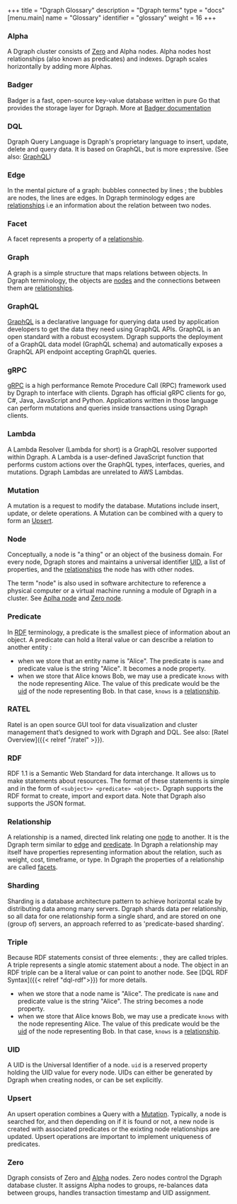 +++
title = "Dgraph Glossary"
description = "Dgraph terms"
type = "docs"
[menu.main]
    name = "Glossary"
    identifier = "glossary"
    weight = 16
+++

<div class="glossary">

### Alpha ###
A Dgraph cluster consists of [Zero](#zero) and Alpha nodes. Alpha nodes host relationships (also known as predicates) and indexes. Dgraph scales horizontally by adding more Alphas.

### Badger ###
Badger is a fast, open-source key-value database written in pure Go that provides the storage layer for Dgraph.
More at [Badger documentation](https://dgraph.io/docs/badger)

### DQL ###
Dgraph Query Language is Dgraph's proprietary language to insert, update, delete and query data. It is based on GraphQL, but is more expressive. (See also: [GraphQL](#graphql))

### Edge ###
In the mental picture of a graph: bubbles connected by lines ; the bubbles are nodes, the lines are edges.
In Dgraph terminology edges are [relationships](#relationship) i.e an information about the relation between two nodes.

### Facet ###
A facet represents a property of a [relationship](#relationship).

### Graph ###
A graph is a simple structure that maps relations between objects. In Dgraph terminology, the objects are [nodes](#node) and the connections between them are [relationships](#relationship).

### GraphQL ###
[GraphQL](https://graphql.org/) is a declarative language for querying data used by application developers to get the data they need using GraphQL APIs. GraphQL is an open standard with a robust ecosystem.  Dgraph supports the deployment of a GraphQL data model (GraphQL schema) and automatically exposes a GraphQL API endpoint accepting GraphQL queries.

### gRPC ###
[gRPC](https://grpc.io/) is a high performance Remote Procedure Call (RPC) framework used by Dgraph to interface with clients. Dgraph has official gRPC clients for go, C#, Java, JavaScript and Python. Applications written in those language can perform mutations and queries inside transactions using Dgraph clients.

### Lambda ###
A Lambda Resolver (Lambda for short) is a GraphQL resolver supported within Dgraph. A Lambda is a user-defined JavaScript function that performs custom actions over the GraphQL types, interfaces, queries, and mutations. Dgraph Lambdas are unrelated to AWS Lambdas.

### Mutation ###
A mutation is a request to modify the database. Mutations include insert, update, or delete operations. A Mutation can be combined with a query to form an [Upsert](#upsert).

### Node ###
Conceptually, a node is "a thing" or an object of the business domain. For every node, Dgraph stores and maintains a universal identifier [UID](#uid), a list of properties, and the [relationships](#relationship) the node has with other nodes.

The term "node" is also used in software architecture to reference a physical computer or a virtual machine running a module of Dgraph in a cluster. See [Aplha node](#alpha) and [Zero node](#zero).

### Predicate ###
In [RDF](#rdf) terminology, a predicate is the smallest piece of information about an object. A predicate can hold a literal value or can describe a relation to another entity :
- when we store that an entity name is "Alice". The predicate is ``name`` and predicate value is the string "Alice". It becomes a node property.
- when we store that Alice knows Bob, we may use a predicate ``knows`` with the node representing Alice. The value of this predicate would be the [uid](#uid) of the node representing Bob. In that case, ``knows`` is a [relationship](#relationship).

### RATEL ###
Ratel is an open source GUI tool for data visualization and cluster management that’s designed to work with Dgraph and DQL. See also: [Ratel Overview]({{< relref "/ratel" >}}).

### RDF ###
RDF 1.1 is a Semantic Web Standard for data interchange. It allows us to make statements about resources. The format of these statements is simple and in the form of `<subject>> <predicate> <object>`.
Dgraph supports the RDF format to create, import and export data. Note that Dgraph also supports the JSON format.


### Relationship ###
A relationship is  a named, directed link relating one [node](#node) to another. It is the Dgraph term similar to [edge](#edge) and [predicate](#predicate). In Dgraph a relationship may itself have properties representing information about the relation, such as weight, cost, timeframe, or type. In Dgraph the properties of a relationship are called [facets](#facet).

### Sharding ###
Sharding is a database architecture pattern to achieve horizontal scale by distributing data among many servers. Dgraph shards data per relationship, so all data for one relationship form a single shard, and are stored on one (group of) servers, an approach referred to as 'predicate-based sharding'.

### Triple ###
Because RDF statements consist of three elements: <subject> <predicate> <object>, they are called triples. A triple represents a single atomic statement about a node. The object in an RDF triple can be a literal value or can point to another node. See [DQL RDF Syntax]({{< relref "dql-rdf">}}) for more details.
- when we store that a node name is "Alice". The predicate is ``name`` and predicate value is the string "Alice". The string becomes a node property.
- when we store that Alice knows Bob, we may use a predicate ``knows`` with the node representing Alice. The value of this predicate would be the [uid](#uid) of the node representing Bob. In that case, ``knows`` is a [relationship](#relationship).


### UID ###
A UID is the Universal Identifier of a node. `uid` is a reserved property holding the UID value for every node. UIDs can either be generated by Dgraph when creating nodes, or can be set explicitly.


### Upsert ###
An upsert operation combines a Query with a [Mutation](#mutation). Typically, a node is searched for, and then depending on if it is found or not, a new node is created with associated predicates or the exixting node relationships are updated. Upsert operations are important to implement uniqueness of predicates.

### Zero ###
Dgraph consists of Zero and [Alpha](#alpha) nodes. Zero nodes control the Dgraph database cluster. It assigns Alpha nodes to groups, re-balances data between groups, handles transaction timestamp and UID assignment.
</div>
